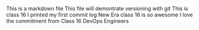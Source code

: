 This is a markdown file
This file will demontrate versioning with git
This is class 16
I printed my first commit log
New Era class 16 is so awesome
I love the commitment from Class 16 DevOps Engineers
